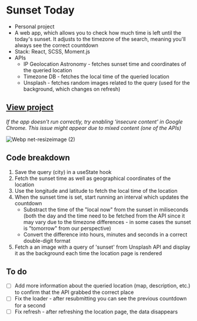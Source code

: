 # Sunset Today
- Personal project
- A web app, which allows you to check how much time is left until the today's sunset. It adjusts to the timezone of the search, meaning you'll always see the correct countdown
- Stack: React, SCSS, Moment.js
- APIs
  - IP Geolocation Astronomy - fetches sunset time and coordinates of the queried location
  - Timezone DB - fetches the local time of the queried location
  - Unsplash - fetches random images related to the query (used for the background, which changes on refresh)

## [View project](https://sunset-today.netlify.app/)
*If the app doesn't run correctly, try enabling 'insecure content' in Google Chrome. This issue might appear due to mixed content (one of the APIs)*

![Webp net-resizeimage (2)](https://user-images.githubusercontent.com/55578863/139928311-96c34778-77f1-4a4b-ae95-b2c98e7d85e3.png)

## Code breakdown
1. Save the query (city) in a useState hook
2. Fetch the sunset time as well as geographical coordinates of the location
3. Use the longitude and latitude to fetch the local time of the location
4. When the sunset time is set, start running an interval which updates the countdown
    + Substract the time of the "local now" from the sunset in miliseconds (both the day and the time need to be fetched from the API since it may vary due to the timezone differences - in some cases the sunset is "tomorrow" from our perspective)
    + Convert the difference into hours, minutes and seconds in a correct double-digit format
5. Fetch a an image with a query of 'sunset' from Unsplash API and display it as the background each time the location page is rendered

## To do
- [ ] Add more information about the queried location (map, description, etc.) to confirm that the API grabbed the correct place
- [ ] Fix the loader - after resubmitting you can see the previous countdown for a second
- [ ] Fix refresh - after refreshing the location page, the data disappears
